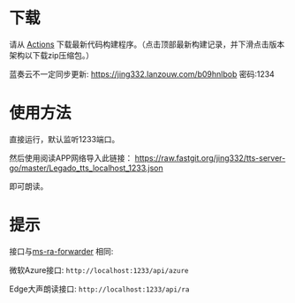 # 下载

请从 [Actions](https://github.com/jing332/tts-server-go/actions) 下载最新代码构建程序。（点击顶部最新构建记录，并下滑点击版本架构以下载zip压缩包。）



蓝奏云不一定同步更新:
https://jing332.lanzouw.com/b09hnlbob
密码:1234

# 使用方法
直接运行，默认监听1233端口。

然后使用阅读APP网络导入此链接： 
https://raw.fastgit.org/jing332/tts-server-go/master/Legado_tts_localhost_1233.json

即可朗读。

# 提示

接口与[ms-ra-forwarder](https://github.com/wxxxcxx/ms-ra-forwarder) 相同:

微软Azure接口: `http://localhost:1233/api/azure`

Edge大声朗读接口: `http://localhost:1233/api/ra`
